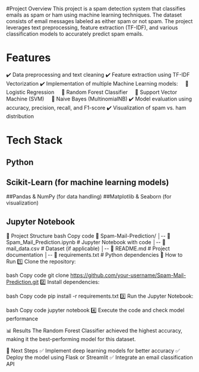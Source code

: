#Project Overview
This project is a spam detection system that classifies emails as spam or ham using machine learning techniques. The dataset consists of email messages labeled as either spam or not spam. The project leverages text preprocessing, feature extraction (TF-IDF), and various classification models to accurately predict spam emails.

# Features
✔️ Data preprocessing and text cleaning
✔️ Feature extraction using TF-IDF Vectorization
✔️ Implementation of multiple Machine Learning models:
    🔹 Logistic Regression
    🔹 Random Forest Classifier
    🔹 Support Vector Machine (SVM)
    🔹 Naive Bayes (MultinomialNB)
✔️ Model evaluation using accuracy, precision, recall, and F1-score
✔️ Visualization of spam vs. ham distribution

# Tech Stack
## Python
## Scikit-Learn (for machine learning models)
##Pandas & NumPy (for data handling)
##Matplotlib & Seaborn (for visualization)
## Jupyter Notebook

📂 Project Structure
bash
Copy code
📁 Spam-Mail-Prediction/
│-- 📄 Spam_Mail_Prediction.ipynb  # Jupyter Notebook with code
│-- 📄 mail_data.csv               # Dataset (if applicable)
│-- 📄 README.md                    # Project documentation
│-- 📄 requirements.txt             # Python dependencies
🚀 How to Run
1️⃣ Clone the repository:

bash
Copy code
git clone https://github.com/your-username/Spam-Mail-Prediction.git
2️⃣ Install dependencies:

bash
Copy code
pip install -r requirements.txt
3️⃣ Run the Jupyter Notebook:

bash
Copy code
jupyter notebook
4️⃣ Execute the code and check model performance

📊 Results
The Random Forest Classifier achieved the highest accuracy, making it the best-performing model for this dataset.

📌 Next Steps
✅ Implement deep learning models for better accuracy
✅ Deploy the model using Flask or Streamlit
✅ Integrate an email classification API

